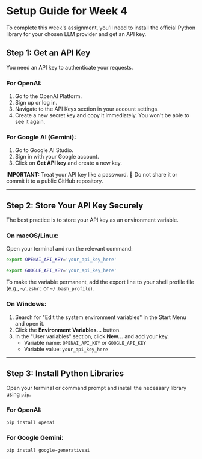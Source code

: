 # Setup Guide for Week 4

To complete this week's assignment, you'll need to install the official Python library for your chosen LLM provider and get an API key.

## Step 1: Get an API Key

You need an API key to authenticate your requests.

### For OpenAI:

1.  Go to the OpenAI Platform.
2.  Sign up or log in.
3.  Navigate to the API Keys section in your account settings.
4.  Create a new secret key and copy it immediately. You won't be able to see it again.

### For Google AI (Gemini):

1.  Go to Google AI Studio.
2.  Sign in with your Google account.
3.  Click on **Get API key** and create a new key.

**IMPORTANT:** Treat your API key like a password. 🔑 Do not share it or commit it to a public GitHub repository.

-----

## Step 2: Store Your API Key Securely

The best practice is to store your API key as an environment variable.

### On macOS/Linux:

Open your terminal and run the relevant command:

```bash
export OPENAI_API_KEY='your_api_key_here'
```

```bash
export GOOGLE_API_KEY='your_api_key_here'
```

To make the variable permanent, add the export line to your shell profile file (e.g., `~/.zshrc` or `~/.bash_profile`).

### On Windows:

1.  Search for "Edit the system environment variables" in the Start Menu and open it.
2.  Click the **Environment Variables...** button.
3.  In the "User variables" section, click **New...** and add your key.
      - Variable name: `OPENAI_API_KEY` or `GOOGLE_API_KEY`
      - Variable value: `your_api_key_here`

-----

## Step 3: Install Python Libraries

Open your terminal or command prompt and install the necessary library using `pip`.

### For OpenAI:

```bash
pip install openai
```

### For Google Gemini:

```bash
pip install google-generativeai
```
